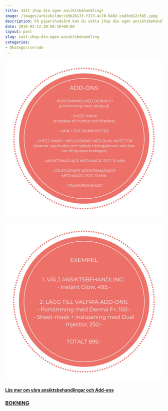 ```yaml
---
title: Sätt ihop din egen ansiktsbehandling!
image: /images/arkivbilder/e5b2b13f-f373-4c78-9402-cad3eb12c5b5.jpeg
description: På pipershudvård kan du sätta ihop din egen ansiktsbehandling utifrån dina behov och din budget.
date: 2019-02-12 20:58:10+00:00
layout: post
slug: satt-ihop-din-egen-ansiktsbehandling
categories:
- Okategoriserade
---
```


![](/images/arkivbilder/8d25a0ee-7170-4404-9176-dbd3ccba5147.jpeg)

![](/images/arkivbilder/94c26744-bd5a-46b0-9704-b71a6b552854.jpeg)

#### [Läs mer om våra ansiktsbehandlingar och Add-ons](http://pipershudvard.com/ansiktsbehandlingar-cliniccare/)

### [BOKNING](http://pipershudvard.com/kontakta-oss/)
